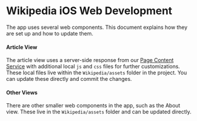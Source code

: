 # Wikipedia iOS Web Development

The app uses several web components. This document explains how they are set up and how to update them. 

#### Article View
The article view uses a server-side response from our [Page Content Service](https://www.mediawiki.org/wiki/Page_Content_Service#/page/mobile-html) with additional local `js` and `css` files for further customizations. These local files live within the `Wikipedia/assets` folder in the project. You can update these directly and commit the changes.

#### Other Views
There are other smaller web components in the app, such as the About view. These live in the `Wikipedia/assets` folder and can be updated directly. 
